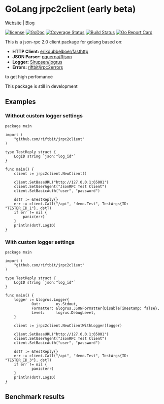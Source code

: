 # GoLang jrpc2client (early beta)

[Website](https://riftbit.com) | [Blog](https://ergoz.ru/)

[![license](https://img.shields.io/github/license/riftbit/jrpc2client.svg)](LICENSE)
[![GoDoc](http://img.shields.io/badge/go-documentation-blue.svg?style=flat-square)](https://godoc.org/github.com/riftbit/jrpc2client)
[![Coverage Status](https://coveralls.io/repos/github/riftbit/jrpc2client/badge.svg?branch=master)](https://coveralls.io/github/riftbit/jrpc2client?branch=master)
[![Build Status](https://travis-ci.org/riftbit/jrpc2client.svg?branch=master)](https://travis-ci.org/riftbit/jrpc2client)
[![Go Report Card](https://goreportcard.com/badge/github.com/riftbit/jrpc2client)](https://goreportcard.com/report/github.com/riftbit/jrpc2client)

This is a json-rpc 2.0 client package for golang based on:

 - **HTTP Client:** [erikdubbelboer/fasthttp](github.com/erikdubbelboer/fasthttp)
 - **JSON Parser:** [pquerna/ffjson](github.com/pquerna/ffjson/ffjson)
 - **Logger:** [Sirupsen/logrus](github.com/sirupsen/logrus)
 - **Errors:** [riftbit/jrpc2errors](github.com/riftbit/jrpc2errors)

to get high perfomance

This package is still in development

## Examples

### Without custom logger settings

```golang
package main

import (
	"github.com/riftbit/jrpc2client"
)

type TestReply struct {
	LogID string `json:"log_id"`
}

func main() {
	client := jrpc2client.NewClient()

	client.SetBaseURL("http://127.0.0.1:65001")
	client.SetUserAgent("JsonRPC Test Client")
	client.SetBasicAuth("user", "password")

	dstT := &TestReply{}
	err := client.Call("/api", "demo.Test", TestArgs{ID: "TESTER_ID_1"}, dstT)
	if err != nil {
		panic(err)
	}
	println(dstT.LogID)
}
```


### With custom logger settings

```golang
package main

import (
	"github.com/riftbit/jrpc2client"
)

type TestReply struct {
	LogID string `json:"log_id"`
}

func main() {
	logger := &logrus.Logger{
    		Out:       os.Stdout,
    		Formatter: &logrus.JSONFormatter{DisableTimestamp: false},
    		Level:     logrus.DebugLevel,
    }

    client := jrpc2client.NewClientWithLogger(logger)

    client.SetBaseURL("http://127.0.0.1:65001")
    client.SetUserAgent("JsonRPC Test Client")
    client.SetBasicAuth("user", "password")

    dstT := &TestReply{}
    err := client.Call("/api", "demo.Test", TestArgs{ID: "TESTER_ID_3"}, dstT)
    if err != nil {
    		panic(err)
    }
    println(dstT.LogID)
}
```


## Benchmark results

